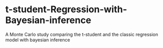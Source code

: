 # t-student-Regression-with-Bayesian-inference
A Monte Carlo study comparing the t-student and the classic regression model with bayesian inference
